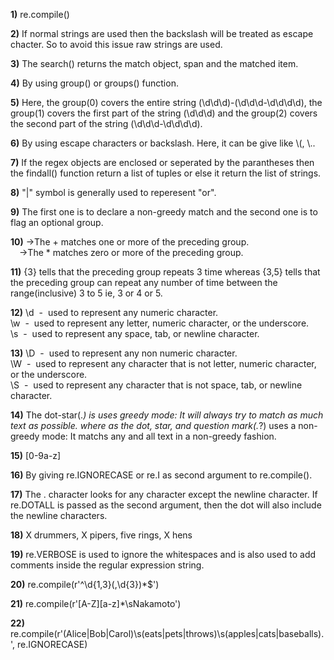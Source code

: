 **1)**
re.compile()

**2)**
If normal strings are used then the backslash will be treated as escape chacter. So to 
avoid this issue raw strings are used.

**3)**
The search() returns the match object, span and the matched item.

**4)**
By using group() or groups() function.

**5)**
Here, the group(0) covers the entire string (\d\d\d)-(\d\d\d-\d\d\d\d), the group(1) covers
the first part of the string (\d\d\d) and the group(2) covers the second part of the string
(\d\d\d-\d\d\d\d).

**6)**
By using escape characters or backslash. Here, it can be give like \\(, \\..

**7)**
If the regex objects are enclosed or seperated by the parantheses then the findall() 
function return a list of tuples or else it return the list of strings.

**8)**
"|" symbol is generally used to reperesent "or".

**9)**
The first one is to declare a non-greedy match and the second one is to flag an optional 
group.

**10)**
→The + matches one or more of the preceding group.\
&ensp;&ensp;→The * matches zero or more of the preceding group.

**11)**
{3} tells that the preceding group repeats 3 time whereas {3,5} tells that the preceding
group can repeat any number of time between the range(inclusive) 3 to 5 ie, 3 or 4 or 5.

**12)**
\d&nbsp; -&nbsp; used to represent any numeric character.\
\w&nbsp; -&nbsp; used to represent any letter, numeric character, or the underscore.\
\s&nbsp; -&nbsp; used to represent any space, tab, or newline character.

**13)**
\D&nbsp; -&nbsp; used to represent any non numeric character.\
\W&nbsp; -&nbsp; used to represent any character that is not
 letter, numeric character, or the underscore.\
\S&nbsp; -&nbsp; used to represent any character that is not space, tab, or newline character.

**14)**
The dot-star(.*) is uses greedy mode: It will always try to match as much text as possible. 
where as the dot, star, and question mark(.*?) uses a non-greedy mode: It matchs any and all text in a non-greedy 
fashion. 

**15)**
[0-9a-z]

**16)**
By giving re.IGNORECASE or re.I as second argument to re.compile().

**17)**
The . character looks for any character except the newline character. If re.DOTALL is passed
 as the second argument, then the dot will also include the newline characters.

**18)**
X drummers, X pipers, five rings, X hens

**19)**
re.VERBOSE is used to ignore the whitespaces and is also used to add comments inside the 
regular expression string.

**20)**
re.compile(r'^\d{1,3}(,\d{3})*$')

**21)**
re.compile(r'[A-Z][a-z]*\sNakamoto')

**22)**
re.compile(r'(Alice|Bob|Carol)\s(eats|pets|throws)\s(apples|cats|baseballs)\.', 
re.IGNORECASE)